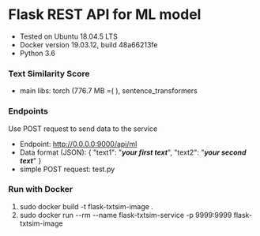 # Flask REST API for ML model
- Tested on Ubuntu 18.04.5 LTS
- Docker version 19.03.12, build 48a66213fe
- Python 3.6
### Text Similarity Score
- main libs: torch  (776.7 MB =( ), sentence_transformers 
### Endpoints
Use POST request to send data to the service
- Endpoint: http://0.0.0.0:9000/api/ml
- Data format (JSON):
{
    "text1": "***your first text***",
    "text2": "***your second text***"
}
- simple POST request: test.py 
### Run with Docker
1. sudo docker build -t flask-txtsim-image .
2. sudo docker run --rm --name flask-txtsim-service -p 9999:9999 flask-txtsim-image
